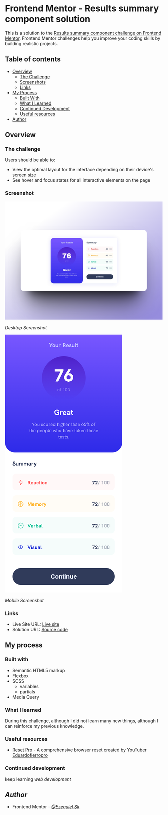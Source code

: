 # Frontend Mentor - Results summary component solution

This is a solution to the [Results summary component challenge on Frontend Mentor](https://www.frontendmentor.io/challenges/results-summary-component-CE_K6s0maV). Frontend Mentor challenges help you improve your coding skills by building realistic projects. 

## Table of contents

- [Overview](#overview)
  - [The Challenge](#the-challenge)
  - [Screenshots](#screenshots)
  - [Links](#links)
- [My Process](#my-process)
  - [Built With](#built-with)
  - [What I Learned](#what-i-learned)
  - [Continued Development](#continued-development)
  - [Useful resources](#useful-resources)
- [Author](#author)

## Overview

### The challenge

Users should be able to:

- View the optimal layout for the interface depending on their device's screen size
- See hover and focus states for all interactive elements on the page

### Screenshot

![Desktop Screenshot](./screenshot/desktop-screenshot.png)

*Desktop Screenshot*

![Mobile Screenshot](./screenshot/mobile-screenshot.png)

*Mobile Screenshot*

### Links

- Live Site URL: [Live site](https://ezequiel-sk.github.io/Results-summary-component/)
- Solution URL: [Source code](https://github.com/Ezequiel-sk/Results-summary-component)

## My process

### Built with

- Semantic HTML5 markup
- Flexbox
- SCSS
  - variables
  - partials
- Media Query

### What I learned

During this challenge, although I did not learn many new things, although I can reinforce my previous knowledge.

### Useful resources

- [Reset Pro](https://github.com/eduardofierropro/Reset-CSS) - A comprehensive browser reset created by YouTuber [Eduardofierropro](https://www.youtube.com/watch?v=Foieq2jTajE)

### Continued development

keep learning *web development*

## *Author*

- Frontend Mentor - *[@Ezequiel Sk](https://www.frontendmentor.io/profile/Leandro-smiak)*


